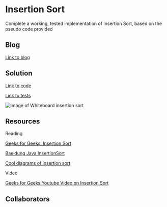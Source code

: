 # Insertion Sort

Complete a working, tested implementation of Insertion Sort, based on the pseudo code provided

## Blog

[Link to blog](../code401challenges/src/main/java/code401challenges/insertionSort/BLOG.MD)

## Solution

[Link to code](../code401challenges/src/main/java/code401challenges/insertionSort/InsertionSort.java)

[Link to tests](../code401challenges/src/test/java/code401challenges/insertionSort/InsertionSortTest.java)

<!-- white board coming soon! -->

![Image of Whiteboard insertion sort](https://github.com/rnmessick/data-structures-and-algorithms/blob/master/assets/insertionSort)

## Resources

Reading

[Geeks for Geeks: Insertion Sort](https://www.geeksforgeeks.org/insertion-sort/)

[Baeldung Java InsertionSort](https://www.baeldung.com/java-insertion-sort)

[Cool diagrams of insertion sort](https://www.w3resource.com/java-exercises/sorting/java-sorting-algorithm-exercise-7.php)

Video

[Geeks for Geeks Youtube Video on Insertion Sort](https://www.youtube.com/watch?v=OGzPmgsI-pQ)

## Collaborators
